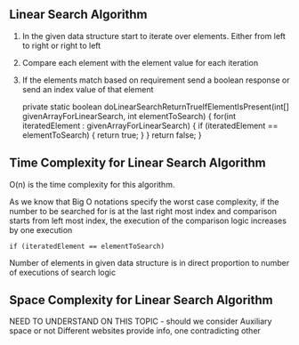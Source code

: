 ## Linear Search Algorithm

1. In the given data structure start to iterate over elements. Either from left to right or right to left
2. Compare each element with the element value for each iteration
3. If the elements match based on requirement send a boolean response or send an index value of that element


      private static boolean doLinearSearchReturnTrueIfElementIsPresent(int[] givenArrayForLinearSearch, int elementToSearch) {
        for(int iteratedElement  : givenArrayForLinearSearch) {
            if (iteratedElement == elementToSearch) {
            return true;
            }
        }
        return false;
      }

## Time Complexity for Linear Search Algorithm

O(n) is the time complexity for this algorithm.

As we know that Big O notations specify the worst case complexity, if the number to be searched for is at the last right most index and comparison starts from left most index, 
the execution of the comparison logic increases by one execution

    if (iteratedElement == elementToSearch)

Number of elements in given data structure is in direct proportion to number of executions of search logic

## Space Complexity for Linear Search Algorithm

NEED TO UNDERSTAND ON THIS TOPIC - should we consider Auxiliary space or not
Different websites provide info, one contradicting other

